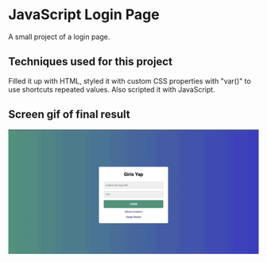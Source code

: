 <h1>JavaScript Login Page</h1>

A small project of a login page.

<h2>Techniques used for this project</h2>

Filled it up with HTML, styled it with custom CSS properties with "var()" to use shortcuts repeated values. Also scripted it with JavaScript.

<h2> Screen gif of final result</h2>

![](screen.gif)